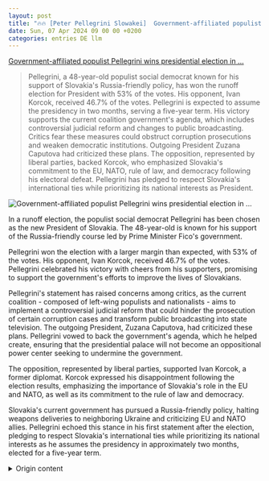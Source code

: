 ```yaml
---
layout: post
title: "🔥🔥 [Peter Pellegrini Slowakei]  Government-affiliated populist Pellegrini wins presidential election in ..."
date: Sun, 07 Apr 2024 09 00 00 +0200
categories: entries DE llm
---
```

[ Government-affiliated populist Pellegrini wins presidential election in ...](https://www.tagesschau.de/ausland/europa/praesidentenwahl-slowakei-100.html)

> Pellegrini, a 48-year-old populist social democrat known for his support of Slovakia's Russia-friendly policy, has won the runoff election for President with 53% of the votes. His opponent, Ivan Korcok, received 46.7% of the votes. Pellegrini is expected to assume the presidency in two months, serving a five-year term. His victory supports the current coalition government's agenda, which includes controversial judicial reform and changes to public broadcasting. Critics fear these measures could obstruct corruption prosecutions and weaken democratic institutions. Outgoing President Zuzana Caputova had criticized these plans. The opposition, represented by liberal parties, backed Korcok, who emphasized Slovakia's commitment to the EU, NATO, rule of law, and democracy following his electoral defeat. Pellegrini has pledged to respect Slovakia's international ties while prioritizing its national interests as President.

![ Government-affiliated populist Pellegrini wins presidential election in ...](https://images.tagesschau.de/image/e6b12e80-8f46-4620-a72a-8f66bb672f53/AAABjrelzqI/AAABjcWen7M/16x9-1280/pellegrini-110.jpg)

 In a runoff election, the populist social democrat Pellegrini has been chosen as the new President of Slovakia. The 48-year-old is known for his support of the Russia-friendly course led by Prime Minister Fico's government.

Pellegrini won the election with a larger margin than expected, with 53% of the votes. His opponent, Ivan Korcok, received 46.7% of the votes. Pellegrini celebrated his victory with cheers from his supporters, promising to support the government's efforts to improve the lives of Slovakians.

Pellegrini's statement has raised concerns among critics, as the current coalition - composed of left-wing populists and nationalists - aims to implement a controversial judicial reform that could hinder the prosecution of certain corruption cases and transform public broadcasting into state television. The outgoing President, Zuzana Caputova, had criticized these plans. Pellegrini vowed to back the government's agenda, which he helped create, ensuring that the presidential palace will not become an oppositional power center seeking to undermine the government.

The opposition, represented by liberal parties, supported Ivan Korcok, a former diplomat. Korcok expressed his disappointment following the election results, emphasizing the importance of Slovakia's role in the EU and NATO, as well as its commitment to the rule of law and democracy.

Slovakia's current government has pursued a Russia-friendly policy, halting weapons deliveries to neighboring Ukraine and criticizing EU and NATO allies. Pellegrini echoed this stance in his first statement after the election, pledging to respect Slovakia's international ties while prioritizing its national interests as he assumes the presidency in approximately two months, elected for a five-year term.

<details>
  <summary>Origin content</summary>
  ---
layout: post
title: "🔥🔥 [Peter Pellegrini Slowakei] Regierungsnaher Populist Pellegrini gewinnt Präsidentenwahl in ..."
date: Sun, 07 Apr 2024 09:00:00 +0200
categories: entries DE
---
[Regierungsnaher Populist Pellegrini gewinnt Präsidentenwahl in ...](https://www.tagesschau.de/ausland/europa/praesidentenwahl-slowakei-100.html)

![Regierungsnaher Populist Pellegrini gewinnt Präsidentenwahl in ...](https://images.tagesschau.de/image/e6b12e80-8f46-4620-a72a-8f66bb672f53/AAABjrelzqI/AAABjcWen7M/16x9-1280/pellegrini-110.jpg)

In einer Stichwahl ist der populistische Sozialdemokrat Pellegrini zum neuen Präsidenten der Slowakei gewählt worden. Der 48-Jährige gilt als Unterstützer ...

Slowakei Populist Pellegrini gewinnt Präsidentenwahl Stand: 07.04.2024 10:47 Uhr

In einer Stichwahl ist der populistische Sozialdemokrat Pellegrini zum neuen Präsidenten der Slowakei gewählt worden. Der 48-Jährige gilt als Unterstützer des russlandfreundlichen Kurses von Regierungschef Fico.

Am Ende war das Ergebnis deutlicher, als es die Meinungsforscher vorhergesagt haben: 53 Prozent der Slowaken haben Peter Pellegrini gewählt. Der Politiker erzielte einen Vorsprung von mehr als sechs Prozentpunkten vor Ivan Korcok, den Kandidaten des liberalen Lagers.

Mit frenetischem Applaus wurde der 48-jährige Pellegrini von seinen Anhängerinnen und Anhängern in der Wahlnacht gefeiert, als er an das Mikrofon trat. "Ich werde ein Präsident sein, der alles dafür tut, die Regierung bei ihren Bemühungen zu unterstützen, das Leben der Menschen in der Slowakei zu verbessern", sagte der Politiker nach seinem Sieg.

Präsidialer Widerstand gegen Justizreform könnte nun bröckeln

Dass Pellegrini gleich in seinen ersten Sätzen ankündigt, die Regierung zu unterstützen, weckt bei Kritikern Befürchtungen. Die Koalition aus Linkspopulisten und Nationalisten hat sich eine umstrittene Justizreform auf die Fahnen geschrieben, mit der unter anderem die Verfolgung bestimmter Korruptionsdelikte erschwert werden könnte.

Außerdem will sie den öffentlich-rechtlichen Rundfunk in ein Staatsfernsehen umwandeln. Die bisherige Präsidentin Zuzana Caputova hat das stets kritisiert. Diesen Gegenwind werde es künftig nicht mehr geben, versprach der designierte Nachfolger noch in der Wahlnacht.

"Die Regierung kann sich darauf verlassen: Wenn sie ihr Koalitionsprogramm umsetzt, an dem ich selbst mitgearbeitet habe, dann muss sie nicht fürchten, dass der Präsidentenpalast wie in den vergangenen zehn Jahren zum opportunistischen Machtzentrum der Opposition wird, das der Regierung schaden wird und sich über ihre Misserfolge freut", betonte Pellegrini.

Oppositionskandidat Korcok zeigte sich enttäuscht

Die Opposition besteht in der Slowakei aus dem liberalen Lager. In der Präsidentenwahl unterstützten die liberalen Parteien den früheren Diplomaten Ivan Korcok. Der äußerte sich nach der Wahl sichtlich enttäuscht. "Wir dürfen nicht unterschätzen, dass heute um den Platz der Slowakei in der Welt gespielt wurde", sagte Korcok.

"Was wir für gesetzt hielten, was wir für selbstverständlich hielten - darüber wird jetzt spekuliert", sagte der frühere Diplomat. Die Mitgliedschaft in der EU und NATO, der Rechtsstaat und die Demokratie seien wichtige Themen. "Wenn wir nicht daran erinnern, wird uns alles zwischen den Fingern zerrinnen."

Pellegrini: Nationale Interessen vor internationalen Verpflichtungen

Die Regierung ist im vergangenen Jahr mit einem russlandfreundlichen Kurs angetreten und hat die Waffenlieferungen an die benachbarte Ukraine eingestellt. Zugleich kritisiert der Premierminister Robert Fico offen die Verbündeten aus EU und NATO.

Der künftige Präsident Pellegrini griff in seiner ersten Reaktion auch dieses Thema auf. "Ich werde ein Präsident sein, der zwar immer unsere internationale Verankerung respektieren wird, aber immer die nationalstaatlichen Interessen der Slowakei schützen und verteidigen wird", sagte der 48-Jährige. Er tritt sein Amt als Präsident in rund zwei Monaten an, gewählt ist er für die nächsten fünf Jahre.


</details>
